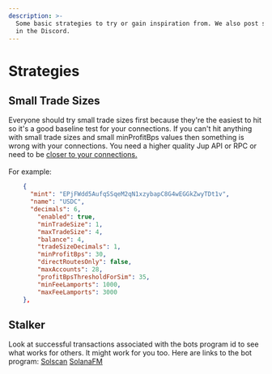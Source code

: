 ```yaml
---
description: >-
  Some basic strategies to try or gain inspiration from. We also post strategies
  in the Discord.
---
```


# Strategies

## Small Trade Sizes

Everyone should try small trade sizes first because they're the easiest to hit so it's a good baseline test for your connections. If you can't hit anything with small trade sizes and small minProfitBps values then something is wrong with your connections. You need a higher quality Jup API or RPC or need to be [closer to your connections.](optimal-setup.md)\
\
For example:

```json
    {
      "mint": "EPjFWdd5AufqSSqeM2qN1xzybapC8G4wEGGkZwyTDt1v",
      "name": "USDC",
      "decimals": 6,
        "enabled": true,
        "minTradeSize": 1,
        "maxTradeSize": 4,
        "balance": 4,
        "tradeSizeDecimals": 1,
        "minProfitBps": 30,
        "directRoutesOnly": false,
        "maxAccounts": 28,
        "profitBpsThresholdForSim": 35,
        "minFeeLamports": 1000,
        "maxFeeLamports": 3000
    },
```

## Stalker

Look at successful transactions associated with the bots program id to see what works for others. It might work for you too. Here are links to the bot program: [Solscan](https://solscan.io/account/3tZPEagumHvtgBhivFJCmhV9AyhBHGW9VgdsK52i4gwP) [SolanaFM](https://solana.fm/address/3tZPEagumHvtgBhivFJCmhV9AyhBHGW9VgdsK52i4gwP?cluster=mainnet-alpha)

